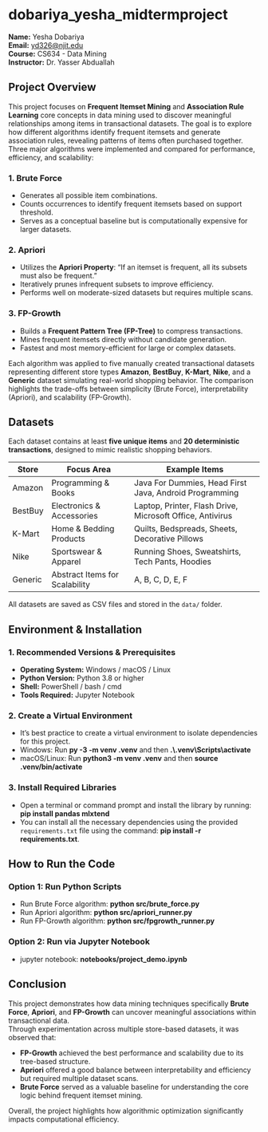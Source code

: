# dobariya_yesha_midtermproject
**Name:** Yesha Dobariya  
**Email:** yd326@njit.edu  
**Course:** CS634 - Data Mining  
**Instructor:** Dr. Yasser Abduallah  

## Project Overview
This project focuses on **Frequent Itemset Mining** and **Association Rule Learning** core concepts in data mining used to discover meaningful relationships among items in transactional datasets. The goal is to explore how different algorithms identify frequent itemsets and generate association rules, revealing patterns of items often purchased together. Three major algorithms were implemented and compared for performance, efficiency, and scalability:

### 1. Brute Force
- Generates all possible item combinations.
- Counts occurrences to identify frequent itemsets based on support threshold.
- Serves as a conceptual baseline but is computationally expensive for larger datasets.

### 2. Apriori
- Utilizes the **Apriori Property**: “If an itemset is frequent, all its subsets must also be frequent.”
- Iteratively prunes infrequent subsets to improve efficiency.
- Performs well on moderate-sized datasets but requires multiple scans.

### 3. FP-Growth
- Builds a **Frequent Pattern Tree (FP-Tree)** to compress transactions.
- Mines frequent itemsets directly without candidate generation.
- Fastest and most memory-efficient for large or complex datasets.

Each algorithm was applied to five manually created transactional datasets representing different store types **Amazon**, **BestBuy**, **K-Mart**, **Nike**, and a **Generic** dataset simulating real-world shopping behavior. The comparison highlights the trade-offs between simplicity (Brute Force), interpretability (Apriori), and scalability (FP-Growth).

## Datasets
Each dataset contains at least **five unique items** and **20 deterministic transactions**, designed to mimic realistic shopping behaviors.

| Store     | Focus Area                        | Example Items                                                                 |
|------------|-----------------------------------|--------------------------------------------------------------------------------|
| Amazon     | Programming & Books               | Java For Dummies, Head First Java, Android Programming                         |
| BestBuy    | Electronics & Accessories         | Laptop, Printer, Flash Drive, Microsoft Office, Antivirus                      |
| K-Mart     | Home & Bedding Products           | Quilts, Bedspreads, Sheets, Decorative Pillows                                 |
| Nike       | Sportswear & Apparel              | Running Shoes, Sweatshirts, Tech Pants, Hoodies                                |
| Generic    | Abstract Items for Scalability    | A, B, C, D, E, F                                                              |

All datasets are saved as CSV files and stored in the `data/` folder.

## Environment & Installation
### 1. Recommended Versions & Prerequisites
- **Operating System:** Windows / macOS / Linux  
- **Python Version:** Python 3.8 or higher    
- **Shell:** PowerShell / bash / cmd  
- **Tools Required:** Jupyter Notebook
 
### 2. Create a Virtual Environment
- It’s best practice to create a virtual environment to isolate dependencies for this project.
- Windows: Run **py -3 -m venv .venv** and then **.\\.venv\\Scripts\\activate**
- macOS/Linux: Run **python3 -m venv .venv** and then **source .venv/bin/activate**

 ### 3. Install Required Libraries
- Open a terminal or command prompt and install the library by running: **pip install pandas mlxtend**
- You can install all the necessary dependencies using the provided `requirements.txt` file using the command: **pip install -r requirements.txt**.

## How to Run the Code
### Option 1: Run Python Scripts
- Run Brute Force algorithm: **python src/brute_force.py**
- Run Apriori algorithm: **python src/apriori_runner.py**
- Run FP-Growth algorithm: **python src/fpgrowth_runner.py**

### Option 2: Run via Jupyter Notebook
- jupyter notebook: **notebooks/project_demo.ipynb**

## Conclusion
This project demonstrates how data mining techniques specifically **Brute Force**, **Apriori**, and **FP-Growth** can uncover meaningful associations within transactional data.  
Through experimentation across multiple store-based datasets, it was observed that:

- **FP-Growth** achieved the best performance and scalability due to its tree-based structure.  
- **Apriori** offered a good balance between interpretability and efficiency but required multiple dataset scans.  
- **Brute Force** served as a valuable baseline for understanding the core logic behind frequent itemset mining.  

Overall, the project highlights how algorithmic optimization significantly impacts computational efficiency.
